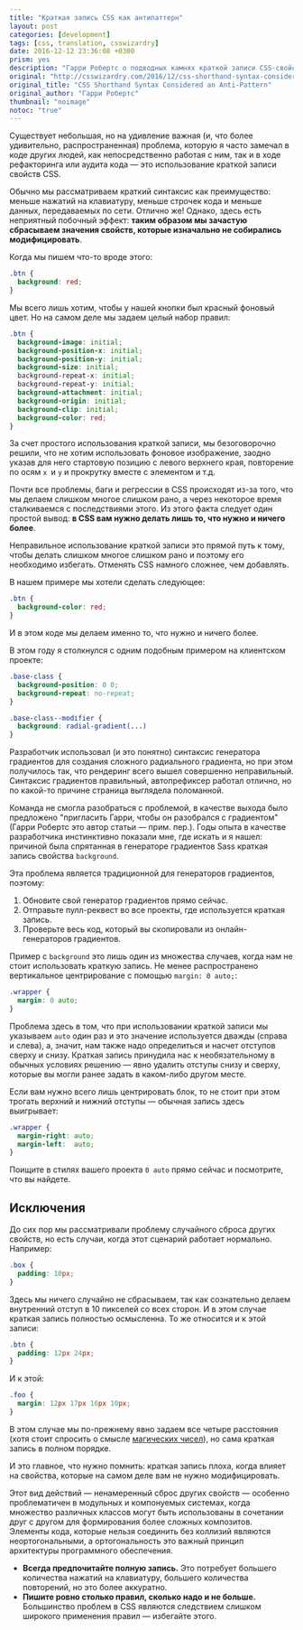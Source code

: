 ```yaml
---
title: "Краткая запись CSS как антипаттерн"
layout: post
categories: [development]
tags: [css, translation, csswizardry]
date: 2016-12-12 23:36:08 +0300
prism: yes
description: "Гарри Робертс о подводных камнях краткой записи CSS-свойств"
original: "http://csswizardry.com/2016/12/css-shorthand-syntax-considered-an-anti-pattern/"
original_title: "CSS Shorthand Syntax Considered an Anti-Pattern"
original_author: "Гарри Робертс"
thumbnail: "noimage"
notoc: "true"
---
```


Существует небольшая, но на удивление важная (и, что более удивительно, распространенная) проблема, которую я часто замечал в коде других людей, как непосредственно работая с ним, так и в ходе рефакторинга или аудита кода — это использование краткой  записи свойств CSS.

Обычно мы рассматриваем краткий синтаксис как преимущество: меньше нажатий на клавиатуру, меньше строчек кода и меньше данных, передаваемых по сети. Отлично же! Однако, здесь есть неприятный побочный эффект: **таким образом мы зачастую сбрасываем значения свойств, которые изначально не собирались модифицировать**.

Когда мы пишем что-то вроде этого:

```css
.btn {
  background: red;
}
```

Мы всего лишь хотим, чтобы у нашей кнопки был красный фоновый цвет. Но на самом деле мы задаем целый набор правил:

```css
.btn {
  background-image: initial;
  background-position-x: initial;
  background-position-y: initial;
  background-size: initial;
  background-repeat-x: initial;
  background-repeat-y: initial;
  background-attachment: initial;
  background-origin: initial;
  background-clip: initial;
  background-color: red;
}
```

За счет простого использования краткой записи, мы безоговорочно решили, что не хотим использовать фоновое изображение, заодно указав для него стартовую позицию с левого верхнего края, повторение по осям `x `и `y` и прокрутку вместе с элементом и т.д.

Почти все проблемы, баги и регрессии в CSS происходят из-за того, что мы делаем слишком многое слишком рано, а через некоторое время сталкиваемся с последствиями этого. Из этого факта следует один простой вывод: **в CSS вам нужно делать лишь то, что нужно и ничего более**.

Неправильное использование краткой записи это прямой путь к тому, чтобы делать слишком многое слишком рано и поэтому его необходимо избегать. Отменять CSS намного сложнее, чем добавлять.

В нашем примере мы хотели сделать следующее:

```css
.btn {
  background-color: red;
}
```

И  в этом коде мы делаем именно то, что нужно и ничего более.

В этом году я столкнулся с одним подобным примером на клиентском проекте:

```css
.base-class {
  background-position: 0 0;
  background-repeat: no-repeat;
}

.base-class--modifier {
  background: radial-gradient(...)
}
```

Разработчик использовал (и это понятно) синтаксис генератора градиентов для создания сложного радиального градиента, но при этом получилось так, что рендеринг всего вышел совершенно неправильный. Синтаксис градиентов правильный, автопрефиксер работал отлично, но по какой-то причине страница выглядела поломанной.

Команда не смогла разобраться  с проблемой, в качестве выхода было предложено "пригласить Гарри, чтобы он разобрался с градиентом" (Гарри Робертс это автор статьи — прим. пер.). Годы опыта в качестве разработчика инстинктивно показали мне, где искать и я нашел: причиной была спрятанная в генераторе градиентов Sass краткая запись свойства  `background`.

Эта проблема является традиционной для генераторов градиентов, поэтому:

1. Обновите свой генератор градиентов прямо сейчас.
2. Отправьте пулл-реквест во все проекты, где используется краткая запись.
3. Проверьте весь код, который вы скопировали из онлайн-генераторов градиентов.

Пример с `background` это лишь один из множества случаев, когда нам не стоит использовать краткую запись. Не менее распространено вертикальное центрирование с помощью `margin: 0 auto;`:

```css
.wrapper {
  margin: 0 auto;
}
```

Проблема здесь в том, что при использовании краткой записи мы указываем `auto`
один раз и это значение используется дважды (справа и слева), а, значит, нам также надо определиться и насчет  отступов сверху и снизу. Краткая запись принудила нас к необязательному в обычных условиях решению — явно удалить отступы снизу и сверху, которые вы могли ранее задать в каком-либо другом месте.

Если вам нужно всего лишь центрировать блок, то не стоит при этом трогать верхний и нижний отступы — обычная запись здесь выигрывает:

```css
.wrapper {
  margin-right: auto;
  margin-left:  auto;
}
```

Поищите в стилях вашего проекта `0 auto` прямо сейчас и посмотрите, что вы найдете.

## Исключения

До сих пор мы рассматривали проблему случайного сброса других свойств, но есть случаи, когда этот сценарий работает нормально. Например:

```css
.box {
  padding: 10px;
}

```

Здесь мы ничего случайно не сбрасываем, так как сознательно делаем внутренний отступ в 10 пикселей со всех сторон. И в этом случае краткая запись полностью осмысленна. То же относится и к этой записи:

```css
.btn {
  padding: 12px 24px;
}
```

И к этой:

```css
.foo {
  margin: 12px 17px 16px 10px;
}
```

В этом случае мы по-прежнему явно задаем все четыре расстояния (хотя стоит спросить о смысле [магических чисел](http://csswizardry.com/2012/11/code-smells-in-css/#magic-numbers)), но сама краткая запись в полном порядке.

И это главное, что нужно помнить: краткая запись плоха, когда влияет на свойства, которые на самом деле вам не нужно модифицировать.

Этот вид действий — ненамеренный сброс других свойств — особенно проблематичен в модульных и компонуемых системах, когда множество различных классов могут быть использованы в сочетании друг с другом для формирования более сложных композитов. Элементы кода, которые нельзя соединить без коллизий являются неортогональными, а ортогональность это важный принцип архитектуры программного обеспечения.

* **Всегда предпочитайте полную запись.** Это потребует большего количества нажатий на клавиатуру, большего количества повторений, но это более аккуратно.
* **Пишите ровно столько правил, сколько надо и не больше.** Большинство проблем в CSS являются следствием слишком широкого применения правил — избегайте этого.